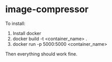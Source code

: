 ﻿# image-compressor

To install:
1. Install docker
2. docker build -t <container_name> .
3. docker run -p 5000:5000 <container_name>

Then everything should work fine.
